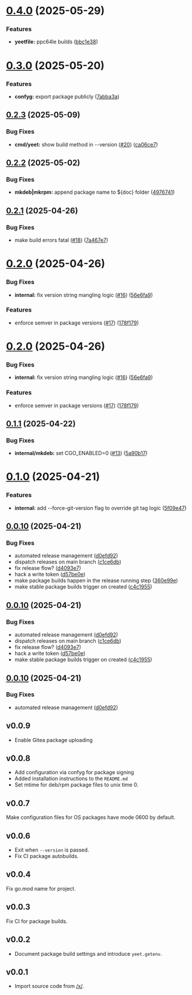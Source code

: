 # [0.4.0](https://github.com/TecharoHQ/yeet/compare/v0.3.0...v0.4.0) (2025-05-29)


### Features

* **yeetfile:** ppc64le builds ([bbc1e38](https://github.com/TecharoHQ/yeet/commit/bbc1e384f82724660365a4525262180241ec3f06))

# [0.3.0](https://github.com/TecharoHQ/yeet/compare/v0.2.3...v0.3.0) (2025-05-20)


### Features

* **confyg:** export package publicly ([7abba3a](https://github.com/TecharoHQ/yeet/commit/7abba3a1ddcdd9eca4776a80d98851dcfc5005fc))

## [0.2.3](https://github.com/TecharoHQ/yeet/compare/v0.2.2...v0.2.3) (2025-05-09)


### Bug Fixes

* **cmd/yeet:** show build method in --version ([#20](https://github.com/TecharoHQ/yeet/issues/20)) ([ca06ce7](https://github.com/TecharoHQ/yeet/commit/ca06ce7d9247e1d18b8be346e191404e652bd6f9))

## [0.2.2](https://github.com/TecharoHQ/yeet/compare/v0.2.1...v0.2.2) (2025-05-02)


### Bug Fixes

* **mkdeb|mkrpm:** append package name to ${doc} folder ([4976741](https://github.com/TecharoHQ/yeet/commit/4976741c7dba9196d23e25d2fd1ae07af10673e3))

## [0.2.1](https://github.com/TecharoHQ/yeet/compare/v0.2.0...v0.2.1) (2025-04-26)


### Bug Fixes

* make build errors fatal ([#18](https://github.com/TecharoHQ/yeet/issues/18)) ([7a467e7](https://github.com/TecharoHQ/yeet/commit/7a467e7d2b8dc4dd6eb704a9940adb1c9711859e))

# [0.2.0](https://github.com/TecharoHQ/yeet/compare/v0.1.1...v0.2.0) (2025-04-26)


### Bug Fixes

* **internal:** fix version string mangling logic ([#16](https://github.com/TecharoHQ/yeet/issues/16)) ([56e6fa9](https://github.com/TecharoHQ/yeet/commit/56e6fa973d89aa220b0a712c59a751fa8ccfa49c))


### Features

* enforce semver in package versions ([#17](https://github.com/TecharoHQ/yeet/issues/17)) ([178f179](https://github.com/TecharoHQ/yeet/commit/178f17969e17eaf26eb28b9c93a6c24600b5c98c))

# [0.2.0](https://github.com/TecharoHQ/yeet/compare/v0.1.1...v0.2.0) (2025-04-26)


### Bug Fixes

* **internal:** fix version string mangling logic ([#16](https://github.com/TecharoHQ/yeet/issues/16)) ([56e6fa9](https://github.com/TecharoHQ/yeet/commit/56e6fa973d89aa220b0a712c59a751fa8ccfa49c))


### Features

* enforce semver in package versions ([#17](https://github.com/TecharoHQ/yeet/issues/17)) ([178f179](https://github.com/TecharoHQ/yeet/commit/178f17969e17eaf26eb28b9c93a6c24600b5c98c))

## [0.1.1](https://github.com/TecharoHQ/yeet/compare/v0.1.0...v0.1.1) (2025-04-22)

### Bug Fixes

- **internal/mkdeb:** set CGO_ENABLED=0 ([#13](https://github.com/TecharoHQ/yeet/issues/13)) ([5a90b17](https://github.com/TecharoHQ/yeet/commit/5a90b1744ed47e09c6786419f5ecaf172a817606))

# [0.1.0](https://github.com/TecharoHQ/yeet/compare/v0.0.10...v0.1.0) (2025-04-21)

### Features

- **internal:** add --force-git-version flag to override git tag logic ([5f09e47](https://github.com/TecharoHQ/yeet/commit/5f09e4734b838bfcb3ffd99671f6aa280ea81e47))

## [0.0.10](https://github.com/TecharoHQ/yeet/compare/v0.0.9...v0.0.10) (2025-04-21)

### Bug Fixes

- automated release management ([d0efd92](https://github.com/TecharoHQ/yeet/commit/d0efd92f1bb77d2dc8f353dc793c8505e1ee7ddb))
- dispatch releases on main branch ([c1ce6db](https://github.com/TecharoHQ/yeet/commit/c1ce6db03f24e1a8288ae908bd276483933b4327))
- fix release flow? ([d4093e7](https://github.com/TecharoHQ/yeet/commit/d4093e77e7d122f27256b87bdc616884348d0752))
- hack a write token ([d57be0e](https://github.com/TecharoHQ/yeet/commit/d57be0e64ceb6a376578e27421881ae0d0f9e8ed))
- make package builds happen in the release running step ([360e99e](https://github.com/TecharoHQ/yeet/commit/360e99efa745639241806518805c89908e008c11))
- make stable package builds trigger on created ([c4c1955](https://github.com/TecharoHQ/yeet/commit/c4c1955db87004a5e4ab03e2452694439b17a203))

## [0.0.10](https://github.com/TecharoHQ/yeet/compare/v0.0.9...v0.0.10) (2025-04-21)

### Bug Fixes

- automated release management ([d0efd92](https://github.com/TecharoHQ/yeet/commit/d0efd92f1bb77d2dc8f353dc793c8505e1ee7ddb))
- dispatch releases on main branch ([c1ce6db](https://github.com/TecharoHQ/yeet/commit/c1ce6db03f24e1a8288ae908bd276483933b4327))
- fix release flow? ([d4093e7](https://github.com/TecharoHQ/yeet/commit/d4093e77e7d122f27256b87bdc616884348d0752))
- hack a write token ([d57be0e](https://github.com/TecharoHQ/yeet/commit/d57be0e64ceb6a376578e27421881ae0d0f9e8ed))
- make stable package builds trigger on created ([c4c1955](https://github.com/TecharoHQ/yeet/commit/c4c1955db87004a5e4ab03e2452694439b17a203))

## [0.0.10](https://github.com/TecharoHQ/yeet/compare/v0.0.9...v0.0.10) (2025-04-21)

### Bug Fixes

- automated release management ([d0efd92](https://github.com/TecharoHQ/yeet/commit/d0efd92f1bb77d2dc8f353dc793c8505e1ee7ddb))

## v0.0.9

- Enable Gitea package uploading

## v0.0.8

- Add configuration via confyg for package signing
- Added installation instructions to the `README.md`
- Set mtime for deb/rpm package files to unix time 0.

## v0.0.7

Make configuration files for OS packages have mode 0600 by default.

## v0.0.6

- Exit when `--version` is passed.
- Fix CI package autobuilds.

## v0.0.4

Fix go.mod name for project.

## v0.0.3

Fix CI for package builds.

## v0.0.2

- Document package build settings and introduce `yeet.getenv`.

## v0.0.1

- Import source code from [/x/](https://github.com/Xe/x).
